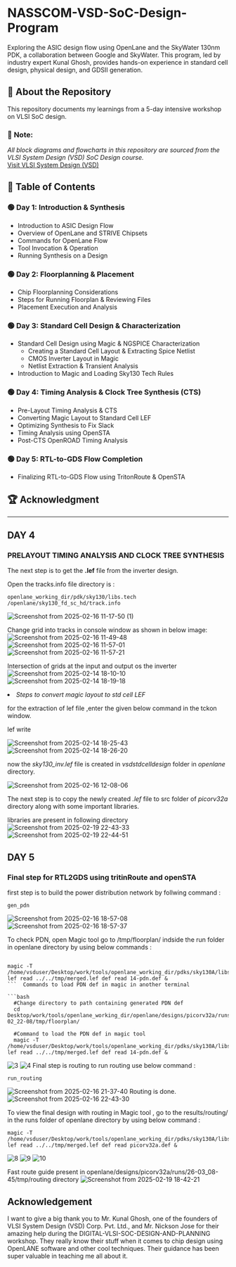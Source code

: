 
# NASSCOM-VSD-SoC-Design-Program  
Exploring the ASIC design flow using OpenLane and the SkyWater 130nm PDK, a collaboration between Google and SkyWater. This program, led by industry expert Kunal Ghosh, provides hands-on experience in standard cell design, physical design, and GDSII generation.  

## 📌 About the Repository  
This repository documents my learnings from a 5-day intensive workshop on VLSI SoC design.  

### 🔹 **Note:**  
*All block diagrams and flowcharts in this repository are sourced from the VLSI System Design (VSD) SoC Design course.*  
[Visit VLSI System Design (VSD)](https://www.vlsisystemdesign.com/)  

## 📖 Table of Contents  
### 🟢 **Day 1: Introduction & Synthesis**  
- Introduction to ASIC Design Flow  
- Overview of OpenLane and STRIVE Chipsets  
- Commands for OpenLane Flow  
- Tool Invocation & Operation  
- Running Synthesis on a Design  

### 🟢 **Day 2: Floorplanning & Placement**  
- Chip Floorplanning Considerations  
- Steps for Running Floorplan & Reviewing Files  
- Placement Execution and Analysis  

### 🟢 **Day 3: Standard Cell Design & Characterization**  
- Standard Cell Design using Magic & NGSPICE Characterization  
  - Creating a Standard Cell Layout & Extracting Spice Netlist  
  - CMOS Inverter Layout in Magic  
  - Netlist Extraction & Transient Analysis  
- Introduction to Magic and Loading Sky130 Tech Rules  

### 🟢 **Day 4: Timing Analysis & Clock Tree Synthesis (CTS)**  
- Pre-Layout Timing Analysis & CTS  
- Converting Magic Layout to Standard Cell LEF  
- Optimizing Synthesis to Fix Slack  
- Timing Analysis using OpenSTA  
- Post-CTS OpenROAD Timing Analysis  

### 🟢 **Day 5: RTL-to-GDS Flow Completion**  
- Finalizing RTL-to-GDS Flow using TritonRoute & OpenSTA  

## 🏆 Acknowledgment  

---
## DAY 4
### PRELAYOUT TIMING ANALYSIS AND CLOCK TREE SYNTHESIS <ul>
The next step is to get the **.lef** file from the inverter design.

Open the tracks.info file 
directory is : 
```
openlane_working_dir/pdk/sky130/libs.tech /openlane/sky130_fd_sc_hd/track.info 
```
![Screenshot from 2025-02-16 11-17-50 (1)](https://github.com/user-attachments/assets/feec19de-d301-4c0c-80be-293e93c39969)

Change grid into tracks in console window as shown in below image:
![Screenshot from 2025-02-16 11-49-48](https://github.com/user-attachments/assets/cf4797e8-be36-45c4-8b3c-8567d64f7a50)
![Screenshot from 2025-02-16 11-57-01](https://github.com/user-attachments/assets/3dcc28d8-276e-4cee-b191-e14e6bfca109)
![Screenshot from 2025-02-16 11-57-21](https://github.com/user-attachments/assets/5769a86c-af2d-40dc-958d-48ddde636a1c)

Intersection of grids at the input and output os the inverter
![Screenshot from 2025-02-14 18-10-10](https://github.com/user-attachments/assets/52e5b982-3d2a-4c3a-85e5-bb8090cf8960)
![Screenshot from 2025-02-14 18-19-18](https://github.com/user-attachments/assets/3e3dcb42-2e8f-4195-864c-03991e8ed3e5)



*<li>Steps to convert magic layout to std cell LEF</li>*

for the extraction of lef file ,enter the given below command in the tckon window.


lef write

![Screenshot from 2025-02-14 18-25-43](https://github.com/user-attachments/assets/5ee9fbfd-38fb-4fbb-8c32-c1cc2949a796)
![Screenshot from 2025-02-14 18-26-20](https://github.com/user-attachments/assets/d2db057a-c944-4894-b920-b2b8b1475c60)

now the *sky130_inv.lef* file is created in *vsdstdcelldesign* folder in *openlane* directory.

![Screenshot from 2025-02-16 12-08-06](https://github.com/user-attachments/assets/973b2714-de98-44ed-a8dd-f1e672557434)

The next step is to copy the newly created *.lef* file to src folder of *picorv32a* directory along with some important libraries.

libraries are present in following directory
![Screenshot from 2025-02-19 22-43-33](https://github.com/user-attachments/assets/adc301d6-c452-4740-8c96-90cb40d68b33)
![Screenshot from 2025-02-19 22-44-51](https://github.com/user-attachments/assets/ada15ecb-4b4e-452a-b53e-362aaaa9c762)





## DAY 5 

###  Final step for RTL2GDS using tritinRoute and openSTA

first step is to build  the power distribution network by follwing command :
```
gen_pdn

```

![Screenshot from 2025-02-16 18-57-08](https://github.com/user-attachments/assets/319210c7-e6c8-4ab0-8b19-2da4ea31682a)
![Screenshot from 2025-02-16 18-57-37](https://github.com/user-attachments/assets/d22dfa7f-6417-4364-b771-9e6425a0bd4a)


To check PDN, open Magic tool go to /tmp/floorplan/ indside the run folder in openlane directory by using below commands :

```

magic -T /home/vsduser/Desktop/work/tools/openlane_working_dir/pdks/sky130A/libs.tech/magic/sky130A.tech lef read ../../tmp/merged.lef def read 14-pdn.def &
```  Commands to load PDN def in magic in another terminal

```bash
  #Change directory to path containing generated PDN def
  cd Desktop/work/tools/openlane_working_dir/openlane/designs/picorv32a/runs/03-02_22-08/tmp/floorplan/

  #Command to load the PDN def in magic tool
  magic -T /home/vsduser/Desktop/work/tools/openlane_working_dir/pdks/sky130A/libs.tech/magic/sky130A.tech lef read ../../tmp/merged.lef def read 14-pdn.def &
```

![3](https://github.com/user-attachments/assets/fe10cc3a-e698-4285-94ac-a2f22c2ad5bc)
![4](https://github.com/user-attachments/assets/9fd43f7a-7363-4929-bb47-2f5bd4de3534)
  Final step is routing to run routing use below command :

```
run_routing
```
![Screenshot from 2025-02-16 21-37-40](https://github.com/user-attachments/assets/cb45aa76-93e5-41ae-ab8c-01f3098aa726)
Routing is done.
![Screenshot from 2025-02-16 22-43-30](https://github.com/user-attachments/assets/0339cc25-b809-4d44-9ea9-9f8a563eb4cc)


To view the final design  with routing in Magic tool , go to the results/routing/ in  the runs folder of openlane directory by using below command :

```
magic -T /home/vsduser/Desktop/work/tools/openlane_working_dir/pdks/sky130A/libs.tech/magic/sky130A.tech lef read ../../tmp/merged.lef def read picorv32a.def &

```


![8](https://github.com/user-attachments/assets/b5370bc4-1ea9-46bd-9e17-9c39bd73ffdf)
![9](https://github.com/user-attachments/assets/750bc2e9-7f4d-4a1d-8895-ece57687fbf2)
![10](https://github.com/user-attachments/assets/983e02f7-37d5-4449-ad0e-b8255166eea6)

  Fast route guide present in openlane/designs/picorv32a/runs/26-03_08-45/tmp/routing directory
  ![Screenshot from 2025-02-19 18-42-21](https://github.com/user-attachments/assets/6bb161d6-d6b9-45ad-8705-20e13b3962f3)

## Acknowledgement


I want to give a big thank you to Mr. Kunal Ghosh, one of the founders of VLSI System Design (VSD) Corp. Pvt. Ltd., and Mr. Nickson Jose for their amazing help during the DIGITAL-VLSI-SOC-DESIGN-AND-PLANNING workshop. They really know their stuff when it comes to chip design using OpenLANE software and other cool techniques. Their guidance has been super valuable in teaching me all about it.
